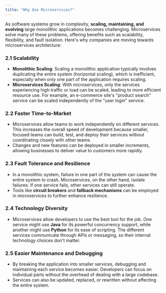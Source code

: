 ```yaml
---
title: "Why Use Microservices?"
---
```


As software systems grow in complexity, **scaling, maintaining, and evolving** large monolithic applications becomes challenging. Microservices solve many of these problems, offering benefits such as scalability, flexibility, and fault isolation. Here's why companies are moving towards microservices architecture:

### 2.1 **Scalability**
- **Monolithic Scaling**: Scaling a monolithic application typically involves duplicating the entire system (horizontal scaling), which is inefficient, especially when only one part of the application requires scaling.
- **Microservices Scaling**: With microservices, only the services experiencing high traffic or load can be scaled, leading to more efficient resource use. For example, an e-commerce site's "product search" service can be scaled independently of the "user login" service.

### 2.2 **Faster Time-to-Market**
- Microservices allow teams to work independently on different services. This increases the overall speed of development because smaller, focused teams can build, test, and deploy their services without coordinating closely with other teams.
- Changes and new features can be deployed in smaller increments, allowing businesses to deliver value to customers more rapidly.

### 2.3 **Fault Tolerance and Resilience**
- In a monolithic system, failure in one part of the system can cause the entire system to crash. Microservices, on the other hand, isolate failures. If one service fails, other services can still operate.
- Tools like **circuit breakers** and **fallback mechanisms** can be employed in microservices to further enhance resilience.

### 2.4 **Technology Diversity**
- Microservices allow developers to use the best tool for the job. One service might use **Java** for its powerful concurrency support, while another might use **Python** for its ease of scripting. The different services communicate through APIs or messaging, so their internal technology choices don't matter.

### 2.5 **Easier Maintenance and Debugging**
- By breaking the application into smaller services, debugging and maintaining each service becomes easier. Developers can focus on individual parts without the overhead of dealing with a large codebase.
- Services can also be updated, replaced, or rewritten without affecting the entire system.